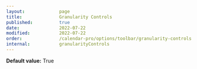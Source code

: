 ```yaml
---
layout:             page
title:              Granularity Controls
published:          true
date:               2022-07-22
modified:           2022-07-22
order:              /calendar-pro/options/toolbar/granularity-controls
internal:           granularityControls
---
```

**Default value:** True
